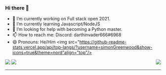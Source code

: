 ### Hi there 👋


<!--- **simonGreenwood/simonGreenwood** is a ✨ _special_ ✨ repository because its `README.md` (this file) appears on your GitHub profile.

Here are some ideas to get you started:-->


- 🔭 I’m currently working on Full stack open 2021.
- 🌱 I’m currently learning Javascript/NodeJS <!--- - 👯 I’m looking to collaborate on React projects -->
- 🤔 I’m looking for help with becoming a Python master. <!--- 💬 Ask me about discord.py-->
- 📫 How to reach me: Discord: darthinvader666#6968 
- 😄 Pronouns: He/Him
<img src="https://github-readme-stats.vercel.app/api/top-langs/?username=simonGreenwood&show-icons=true&theme=nord"align="top"/>
<img src="https://github-readme-stats.vercel.app/api?username=simonGreenwood&show_icons=true&theme=nord" align="bottom"/>
<img src="https://github-readme-streak-stats.herokuapp.com/?user=simonGreenwood&theme=nord" align="bottom"/>
<img src="https://github-readme-stats.vercel.app/api/top-langs/?username=simonGreenwood&show-icons=true&theme=nord"align="right"/>
<!--- - ⚡ Fun fact: ... -->
<hr>
<!--- [![My GitHub stats](https://github-readme-stats.vercel.app/api?username=simonGreenwood&show_icons=true&theme=nord)](https://github.com/anuraghazra/github-readme-stats)

[![My GitHub Streak](https://github-readme-streak-stats.herokuapp.com/?user=simonGreenwood&theme=nord)](https://git.io/streak-stats)

[![My top languages](https://github-readme-stats.vercel.app/api/top-langs/?username=simonGreenwood&show-icons=true&theme=nord)](https://github.com/anuraghazra/github-readme-stats)-->
